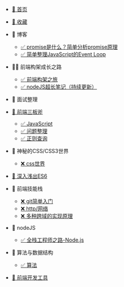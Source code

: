 * [🐯 首页](/README.md)
* [🐯 收藏](/guide)

* 🐳 博客 
    * [✅ promise是什么？简单分析promise原理](/post/promise)
    * [✅ 简单整理JavaScript的Event Loop](/post/EventLoop)
  
* 🐳 前端构架成长之路
    * [✅ 前端构架之旅](/zhufeng/)
    * [✅ nodeJS超长笔记（持续更新）](/zhufeng/1.node/note)
  
* 🐳 面试整理
  
* [🐳 前端三板斧](/base/)
    * [✅ JavaScript](/base/javascript)
    * [✅ 问题整理](/base/more)
    * [✅ 正则查询](/base/zhengze)
  
* 🐳 神秘的CSS/CSS3世界
    * [❌ css世界](/css/)
  
* [🐳 深入浅出ES6](/es6/)

* 🐳 前端技能栈
    * [❌ git简单入门](/skills/001)
    * [❌ http/网络](/skills/002)
    * [❌ 多种跨域的实现原理](/skills/003)
  
* 🐳 nodeJS
    * [✅ 全栈工程师之路-Node.js](/node/)

* 🐳 算法与数据结构
    * [✅ 算法](/leetcode/)
  
* [🐳 前端开发工具](/tools/)
